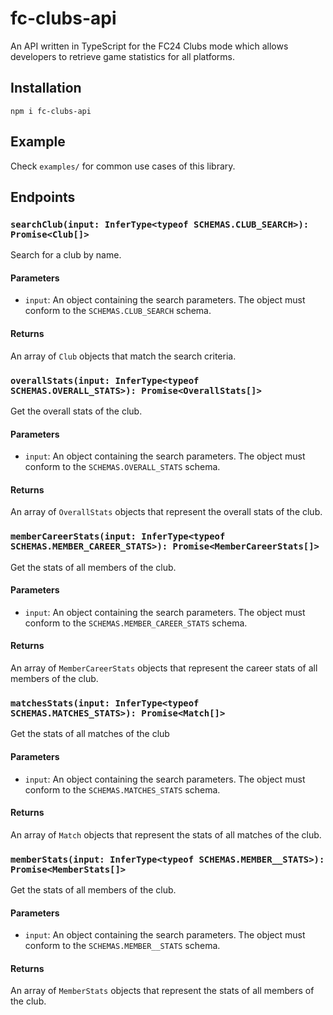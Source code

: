 # fc-clubs-api

An API written in TypeScript for the FC24 Clubs mode which allows developers to retrieve game statistics for all platforms.

## Installation
`npm i fc-clubs-api`

## Example
Check `examples/` for common use cases of this library.

## Endpoints

### `searchClub(input: InferType<typeof SCHEMAS.CLUB_SEARCH>): Promise<Club[]>`

Search for a club by name.

#### Parameters

- `input`: An object containing the search parameters. The object must conform to the `SCHEMAS.CLUB_SEARCH` schema.

#### Returns

An array of `Club` objects that match the search criteria.

### `overallStats(input: InferType<typeof SCHEMAS.OVERALL_STATS>): Promise<OverallStats[]>`

Get the overall stats of the club.

#### Parameters

- `input`: An object containing the search parameters. The object must conform to the `SCHEMAS.OVERALL_STATS` schema.

#### Returns

An array of `OverallStats` objects that represent the overall stats of the club.

### `memberCareerStats(input: InferType<typeof SCHEMAS.MEMBER_CAREER_STATS>): Promise<MemberCareerStats[]>`

Get the stats of all members of the club.

#### Parameters

- `input`: An object containing the search parameters. The object must conform to the `SCHEMAS.MEMBER_CAREER_STATS` schema.

#### Returns

An array of `MemberCareerStats` objects that represent the career stats of all members of the club.

### `matchesStats(input: InferType<typeof SCHEMAS.MATCHES_STATS>): Promise<Match[]>`

Get the stats of all matches of the club

#### Parameters

- `input`: An object containing the search parameters. The object must conform to the `SCHEMAS.MATCHES_STATS` schema.

#### Returns

An array of `Match` objects that represent the stats of all matches of the club.

### `memberStats(input: InferType<typeof SCHEMAS.MEMBER__STATS>): Promise<MemberStats[]>`

Get the stats of all members of the club.

#### Parameters

- `input`: An object containing the search parameters. The object must conform to the `SCHEMAS.MEMBER__STATS` schema.

#### Returns

An array of `MemberStats` objects that represent the  stats of all members of the club.